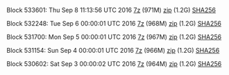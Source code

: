 Block 533601: Thu Sep  8 11:13:56 UTC 2016 [7z](https://transfer.sh/r8KAn/bootstrap.dat.20160908.7z) (971M) [zip](https://transfer.sh/169811/bootstrap.dat.20160908.zip) (1.2G) [SHA256](https://transfer.sh/cxM5L/sha256.txt)

Block 532248: Tue Sep  6 00:00:01 UTC 2016 [7z](https://transfer.sh/ZumBR/bootstrap.dat.20160906.7z) (968M) [zip](https://transfer.sh/B1xHb/bootstrap.dat.20160906.zip) (1.2G) [SHA256](https://transfer.sh/LBAHF/sha256.txt)

Block 531700: Mon Sep  5 00:00:01 UTC 2016 [7z](https://transfer.sh/kwbe4/bootstrap.dat.20160905.7z) (967M) [zip](https://transfer.sh/w128n/bootstrap.dat.20160905.zip) (1.2G) [SHA256](https://transfer.sh/3mYRm/sha256.txt)

Block 531154: Sun Sep  4 00:00:01 UTC 2016 [7z](https://transfer.sh/nj7vn/bootstrap.dat.20160904.7z) (966M) [zip](https://transfer.sh/Iv5yR/bootstrap.dat.20160904.zip) (1.2G) [SHA256](https://transfer.sh/ds151/sha256.txt)

Block 530602: Sat Sep  3 00:00:02 UTC 2016 [7z](https://transfer.sh/TR5Cs/bootstrap.dat.20160903.7z) (964M) [zip](https://transfer.sh/5Dr1R/bootstrap.dat.20160903.zip) (1.2G) [SHA256](https://transfer.sh/wgXZf/sha256.txt)

